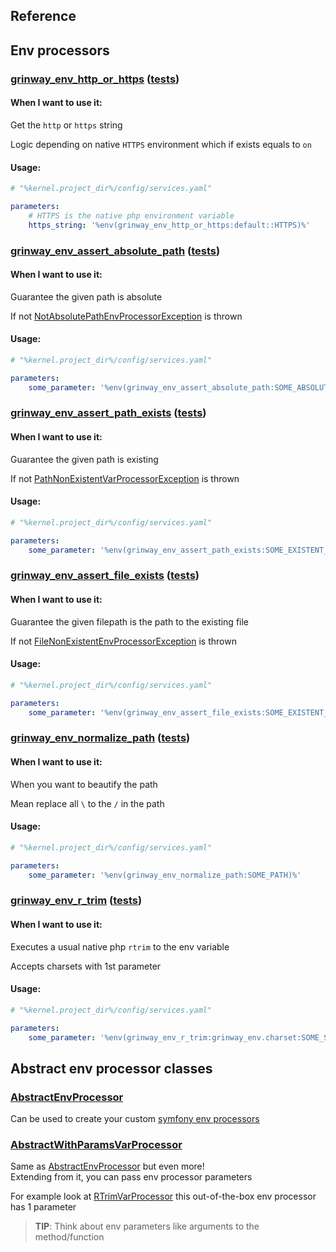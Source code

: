 Reference
------

## Env processors

### [grinway_env_http_or_https](https://github.com/GrinWay/env-processor-bundle/blob/main/src/EnvProcessor/HttpsToStringEnvVarProcessor.php) ([tests](https://github.com/GrinWay/env-processor-bundle/blob/main/tests/Unit/HttpsToStringEnvVarProcessorTest.php))

#### When I want to use it:

Get the `http` or `https` string

Logic depending on native `HTTPS` environment which if exists equals to `on`

#### Usage:

```yaml
# "%kernel.project_dir%/config/services.yaml"

parameters:
    # HTTPS is the native php environment variable
    https_string: '%env(grinway_env_http_or_https:default::HTTPS)%'
```

### [grinway_env_assert_absolute_path](https://github.com/GrinWay/env-processor-bundle/blob/main/src/EnvProcessor/AssertAbsolutePathVarProcessor.php) ([tests](https://github.com/GrinWay/env-processor-bundle/blob/main/tests/Unit/AssertAbsolutePathVarProcessorTest.php))

#### When I want to use it:

Guarantee the given path is absolute

If
not [NotAbsolutePathEnvProcessorException](https://github.com/GrinWay/env-processor-bundle/blob/main/src/Exception/NotAbsolutePathEnvProcessorException.php)
is thrown

#### Usage:

```yaml
# "%kernel.project_dir%/config/services.yaml"

parameters:
    some_parameter: '%env(grinway_env_assert_absolute_path:SOME_ABSOLUTE_PATH)%'
```

### [grinway_env_assert_path_exists](https://github.com/GrinWay/env-processor-bundle/blob/main/src/EnvProcessor/AssertPathExistsVarProcessor.php) ([tests](https://github.com/GrinWay/env-processor-bundle/blob/main/tests/Unit/AssertPathExistsVarProcessorTest.php))

#### When I want to use it:

Guarantee the given path is existing

If
not [PathNonExistentVarProcessorException](https://github.com/GrinWay/env-processor-bundle/blob/main/src/Exception/PathNonExistentVarProcessorException.php)
is thrown

#### Usage:

```yaml
# "%kernel.project_dir%/config/services.yaml"

parameters:
    some_parameter: '%env(grinway_env_assert_path_exists:SOME_EXISTENT_PATH)%'
```

### [grinway_env_assert_file_exists](https://github.com/GrinWay/env-processor-bundle/blob/main/src/EnvProcessor/AssertFileExistsVarProcessor.php) ([tests](https://github.com/GrinWay/env-processor-bundle/blob/main/tests/Unit/AssertFileExistsVarProcessorTest.php))

#### When I want to use it:

Guarantee the given filepath is the path to the existing file

If
not [FileNonExistentEnvProcessorException](https://github.com/GrinWay/env-processor-bundle/blob/main/src/Exception/FileNonExistentEnvProcessorException.php)
is thrown

#### Usage:

```yaml
# "%kernel.project_dir%/config/services.yaml"

parameters:
    some_parameter: '%env(grinway_env_assert_file_exists:SOME_EXISTENT_FILEPATH)%'
```

### [grinway_env_normalize_path](https://github.com/GrinWay/env-processor-bundle/blob/main/src/EnvProcessor/NormalizePathEnvVarProcessor.php) ([tests](https://github.com/GrinWay/env-processor-bundle/blob/main/tests/Unit/NormalizePathEnvVarProcessorTest.php))

#### When I want to use it:

When you want to beautify the path

Mean replace all `\` to the `/` in the path

#### Usage:

```yaml
# "%kernel.project_dir%/config/services.yaml"

parameters:
    some_parameter: '%env(grinway_env_normalize_path:SOME_PATH)%'
```

### [grinway_env_r_trim](https://github.com/GrinWay/env-processor-bundle/blob/main/src/EnvProcessor/RTrimVarProcessor.php) ([tests](https://github.com/GrinWay/env-processor-bundle/blob/main/tests/Unit/RTrimVarProcessorTest.php))

#### When I want to use it:

Executes a usual native php `rtrim` to the env variable

Accepts charsets with 1st parameter

#### Usage:

```yaml
# "%kernel.project_dir%/config/services.yaml"

parameters:
    some_parameter: '%env(grinway_env_r_trim:grinway_env.charset:SOME_STRING)%'
```

## Abstract env processor classes

### [AbstractEnvProcessor](https://github.com/GrinWay/env-processor-bundle/blob/main/src/EnvProcessor/AbstractEnvProcessor.php)

Can be used to create your
custom [symfony env processors](https://symfony.com/doc/current/configuration/env_var_processors.html#custom-environment-variable-processors)

### [AbstractWithParamsVarProcessor](https://github.com/GrinWay/env-processor-bundle/blob/main/src/EnvProcessor/AbstractWithParamsVarProcessor.php)

Same as
[AbstractEnvProcessor](https://github.com/GrinWay/env-processor-bundle/blob/main/src/EnvProcessor/AbstractEnvProcessor.php)
but even more!
<br>
Extending from it, you can pass env processor parameters

For example look at
[RTrimVarProcessor](https://github.com/GrinWay/env-processor-bundle/blob/main/src/EnvProcessor/RTrimVarProcessor.php)
this out-of-the-box env processor has 1 parameter

> **TIP**: Think about env parameters like arguments to the method/function
